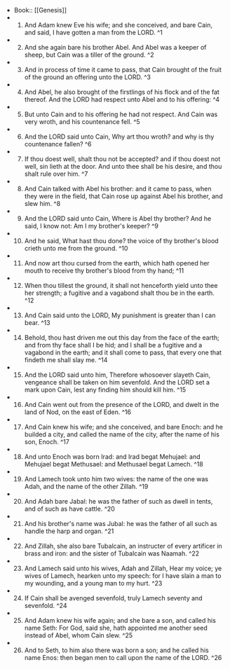 - Book:: [[Genesis]]
- 1. And Adam knew Eve his wife; and she conceived, and bare Cain, and said, I have gotten a man from the LORD. ^1
- 2. And she again bare his brother Abel. And Abel was a keeper of sheep, but Cain was a tiller of the ground. ^2
- 3. And in process of time it came to pass, that Cain brought of the fruit of the ground an offering unto the LORD. ^3
- 4. And Abel, he also brought of the firstlings of his flock and of the fat thereof. And the LORD had respect unto Abel and to his offering: ^4
- 5. But unto Cain and to his offering he had not respect. And Cain was very wroth, and his countenance fell. ^5
- 6. And the LORD said unto Cain, Why art thou wroth? and why is thy countenance fallen? ^6
- 7. If thou doest well, shalt thou not be accepted? and if thou doest not well, sin lieth at the door. And unto thee shall be his desire, and thou shalt rule over him. ^7
- 8. And Cain talked with Abel his brother: and it came to pass, when they were in the field, that Cain rose up against Abel his brother, and slew him. ^8
- 9. And the LORD said unto Cain, Where is Abel thy brother? And he said, I know not: Am I my brother's keeper? ^9
- 10. And he said, What hast thou done? the voice of thy brother's blood crieth unto me from the ground. ^10
- 11. And now art thou cursed from the earth, which hath opened her mouth to receive thy brother's blood from thy hand; ^11
- 12. When thou tillest the ground, it shall not henceforth yield unto thee her strength; a fugitive and a vagabond shalt thou be in the earth. ^12
- 13. And Cain said unto the LORD, My punishment is greater than I can bear. ^13
- 14. Behold, thou hast driven me out this day from the face of the earth; and from thy face shall I be hid; and I shall be a fugitive and a vagabond in the earth; and it shall come to pass, that every one that findeth me shall slay me. ^14
- 15. And the LORD said unto him, Therefore whosoever slayeth Cain, vengeance shall be taken on him sevenfold. And the LORD set a mark upon Cain, lest any finding him should kill him. ^15
- 16. And Cain went out from the presence of the LORD, and dwelt in the land of Nod, on the east of Eden. ^16
- 17. And Cain knew his wife; and she conceived, and bare Enoch: and he builded a city, and called the name of the city, after the name of his son, Enoch. ^17
- 18. And unto Enoch was born Irad: and Irad begat Mehujael: and Mehujael begat Methusael: and Methusael begat Lamech. ^18
- 19. And Lamech took unto him two wives: the name of the one was Adah, and the name of the other Zillah. ^19
- 20. And Adah bare Jabal: he was the father of such as dwell in tents, and of such as have cattle. ^20
- 21. And his brother's name was Jubal: he was the father of all such as handle the harp and organ. ^21
- 22. And Zillah, she also bare Tubalcain, an instructer of every artificer in brass and iron: and the sister of Tubalcain was Naamah. ^22
- 23. And Lamech said unto his wives, Adah and Zillah, Hear my voice; ye wives of Lamech, hearken unto my speech: for I have slain a man to my wounding, and a young man to my hurt. ^23
- 24. If Cain shall be avenged sevenfold, truly Lamech seventy and sevenfold. ^24
- 25. And Adam knew his wife again; and she bare a son, and called his name Seth: For God, said she, hath appointed me another seed instead of Abel, whom Cain slew. ^25
- 26. And to Seth, to him also there was born a son; and he called his name Enos: then began men to call upon the name of the LORD. ^26
